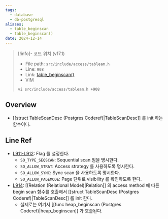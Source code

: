 ```yaml
---
tags:
  - database
  - db-postgresql
aliases:
  - table_beginscan
  - table_beginscan()
date: 2024-12-14
---
```

> [!info]- 코드 위치 (v17.1)
> - File path: `src/include/access/tableam.h`
> - Line: `908`
> - Link: [table_beginscan()](https://github.com/postgres/postgres/blob/REL_17_1/src/include/access/tableam.h#L903-L915)
> - VIM
> ```
> vi src/include/access/tableam.h +908
> ```

## Overview

- [[struct TableScanDesc (Postgres Coderef)|TableScanDesc]] 를 init 하는 함수이다.

## Line Ref

- [L911-L912](https://github.com/postgres/postgres/blob/REL_17_1/src/include/access/tableam.h#L911-L912): Flag 를 설정한다.
	- `SO_TYPE_SEQSCAN`: Sequential scan 임을 명시한다.
	- `SO_ALLOW_STRAT`: Access strategy 를 사용하도록 명시한다.
	- `SO_ALLOW_SYNC`: Sync scan 을 사용하도록 명시한다.
	- `SO_ALLOW_PAGEMODE`: Page 단위로 visibility 를 확인하도록 한다.
- [L914](https://github.com/postgres/postgres/blob/REL_17_1/src/include/access/tableam.h#L914): [[Relation (Relational Model)|Relation]] 의 access method 에 따른 begin scan 함수를 호출해서 [[struct TableScanDesc (Postgres Coderef)|TableScanDesc]] 를 init 한다.
	- 실제로는 여기서 [[func heap_beginscan (Postgres Coderef)|heap_beginscan]] 가 호출된다.
